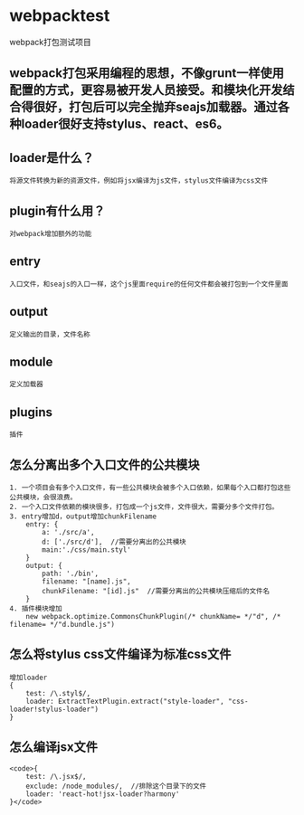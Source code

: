 # webpacktest
webpack打包测试项目

webpack打包采用编程的思想，不像grunt一样使用配置的方式，更容易被开发人员接受。和模块化开发结合得很好，打包后可以完全抛弃seajs加载器。通过各种loader很好支持stylus、react、es6。
---------------------------------------
## loader是什么？
    将源文件转换为新的资源文件，例如将jsx编译为js文件，stylus文件编译为css文件
## plugin有什么用？
    对webpack增加额外的功能
## entry
    入口文件，和seajs的入口一样，这个js里面require的任何文件都会被打包到一个文件里面
## output
    定义输出的目录，文件名称
## module
    定义加载器
## plugins   
    插件
## 怎么分离出多个入口文件的公共模块
    1. 一个项目会有多个入口文件，有一些公共模块会被多个入口依赖，如果每个入口都打包这些公共模块，会很浪费。
    2. 一个入口文件依赖的模块很多，打包成一个js文件，文件很大，需要分多个文件打包。
    3. entry增加d，output增加chunkFilename    
        entry: {
    		a: './src/a',
    		d: ['./src/d'],  //需要分离出的公共模块
            main:'./css/main.styl'
    	}
    	output: {
            path: './bin',
            filename: "[name].js",
            chunkFilename: "[id].js"  //需要分离出的公共模块压缩后的文件名
        }
    4. 插件模块增加
        new webpack.optimize.CommonsChunkPlugin(/* chunkName= */"d", /* filename= */"d.bundle.js")
## 怎么将stylus css文件编译为标准css文件
    增加loader
    {
        test: /\.styl$/,
        loader: ExtractTextPlugin.extract("style-loader", "css-loader!stylus-loader")
    }
## 怎么编译jsx文件
    <code>{
        test: /\.jsx$/,
    	exclude: /node_modules/,  //排除这个目录下的文件
    	loader: 'react-hot!jsx-loader?harmony'
    }</code>